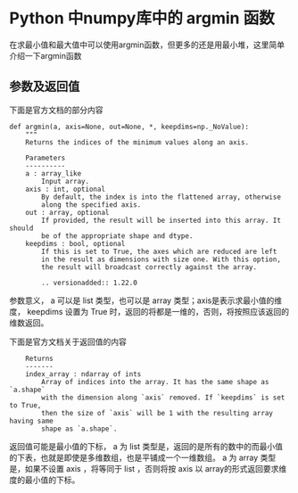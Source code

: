 # Python 中numpy库中的 argmin 函数
在求最小值和最大值中可以使用argmin函数，但更多的还是用最小堆，这里简单介绍一下argmin函数
## 参数及返回值
下面是官方文档的部分内容
```
def argmin(a, axis=None, out=None, *, keepdims=np._NoValue):
    """
    Returns the indices of the minimum values along an axis.

    Parameters
    ----------
    a : array_like
        Input array.
    axis : int, optional
        By default, the index is into the flattened array, otherwise
        along the specified axis.
    out : array, optional
        If provided, the result will be inserted into this array. It should
        be of the appropriate shape and dtype.
    keepdims : bool, optional
        If this is set to True, the axes which are reduced are left
        in the result as dimensions with size one. With this option,
        the result will broadcast correctly against the array.

        .. versionadded:: 1.22.0

```
参数意义， a 可以是 list 类型，也可以是 array 类型；axis是表示求最小值的维度， keepdims 设置为 True 时，返回的将都是一维的，否则，将按照应该返回的维数返回。

下面是官方文档关于返回值的内容
```
    Returns
    -------
    index_array : ndarray of ints
        Array of indices into the array. It has the same shape as `a.shape`
        with the dimension along `axis` removed. If `keepdims` is set to True,
        then the size of `axis` will be 1 with the resulting array having same
        shape as `a.shape`.
```
返回值可能是最小值的下标， a 为 list 类型是，返回的是所有的数中的而最小值的下表，也就是即使是多维数组，也是平铺成一个一维数组。 a 为 array 类型是，如果不设置 axis ，将等同于 list ，否则将按 axis 以 array的形式返回要求维度的最小值的下标。
